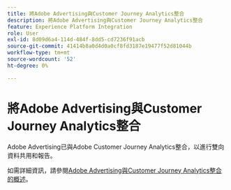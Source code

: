 ```yaml
---
title: 將Adobe Advertising與Customer Journey Analytics整合
description: 將Adobe Advertising與Customer Journey Analytics整合
feature: Experience Platform Integration
role: User
exl-id: 8d09d6a4-114d-484f-8dd5-cd7236f91acb
source-git-commit: 41414b8a0d4d0a0cf8fd3187e19477f52d81044b
workflow-type: tm+mt
source-wordcount: '52'
ht-degree: 0%

---
```


# 將Adobe Advertising與Customer Journey Analytics整合

Adobe Advertising已與Adobe Customer Journey Analytics整合，以進行雙向資料共用和報告。

如需詳細資訊，請參閱[&#x200B; Adobe Advertising與Customer Journey Analytics整合的概述](https://experienceleague.adobe.com/en/docs/advertising/integrations/customer-journey-analytics/overview)。

